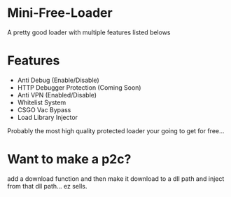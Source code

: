 # Mini-Free-Loader
A pretty good loader with multiple features listed belows

# Features
- Anti Debug (Enable/Disable)
- HTTP Debugger Protection (Coming Soon)
- Anti VPN (Enabled/Disable)
- Whitelist System
- CSGO Vac Bypass
- Load Library Injector

Probably the most high quality protected loader your going to get for free... 

# Want to make a p2c?
add a download function and then make it download to a dll path and inject from that dll path... ez sells.
